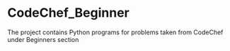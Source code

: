 # CodeChef_Beginner
The project contains Python programs for problems taken from CodeChef under Beginners section
